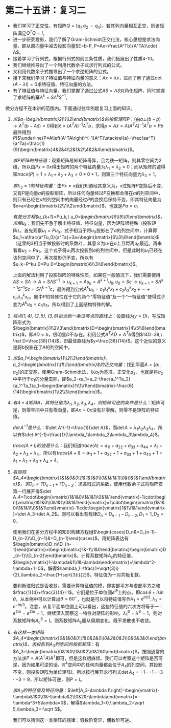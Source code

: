 
# 第二十五讲：复习二

* 我们学习了正交性，有矩阵$Q=\Bigg[q_1\ q_2\ \cdots\ q_n\Bigg]$，若其列向量相互正交，则该矩阵满足$Q^TQ=I$。
* 进一步研究投影，我们了解了Gram-Schmidt正交化法，核心思想是求法向量，即从原向量中减去投影向量$E=b-P, P=Ax=\frac{A^Tb}{A^TA}\cdot A$。
* 接着学习了行列式，根据行列式的前三条性质，我们拓展出了性质4-10。
* 我们继续推导出了一个利用代数余子式求行列式的公式。
* 又利用代数余子式推导出了一个求逆矩阵的公式。
* 接下来我们学习了特征值与特征向量的意义：$Ax=\lambda x$，进而了解了通过$\det(A-\lambda I)=0$求特征值、特征向量的方法。
* 有了特征值与特征向量，我们掌握了通过公式$AS=\Lambda S$对角化矩阵，同时掌握了求矩阵的幂$A^k=S\Lambda^kS^{-1}$。

微分方程不在本讲的范围内。下面通过往年例题复习上面的知识。

1. *求$a=\begin{bmatrix}2\\1\\2\end{bmatrix}$的投影矩阵$P$*：$\Bigg($由$a\bot(b-p)\rightarrow A^T(b-A\hat x)=0$得到$\hat x=\left(A^TA\right)^{-1}A^Tb$，求得$p=A\hat x=A\left(A^TA\right)^{-1}A^Tb=Pb$最终得到$P\Bigg)$$\underline{P=A\left(A^TA\right)^{-1}A^T}\stackrel{a}=\frac{aa^T}{a^Ta}=\frac{1}{9}\begin{bmatrix}4&2&4\\2&1&2\\4&2&4\end{bmatrix}$。
    
    *求$P$矩阵的特征值*：观察矩阵易知矩阵奇异，且为秩一矩阵，则其零空间为$2$维，所以由$Px=0x$得出矩阵的两个特征向量为$\lambda_1=\lambda_2=0$；而从矩阵的迹得知$trace(P)=1=\lambda_1+\lambda_2+\lambda_3=0+0+1$，则第三个特征向量为$\lambda_3=1$。
    
    *求$\lambda_3=1$的特征向量*：由$Px=x$我们知道经其意义为，$x$过矩阵$P$变换后不变，又有$P$是向量$a$的投影矩阵，所以任何向量经过$P$变换都会落在$a$的列空间中，则只有已经在$a$的列空间中的向量经过$P$的变换后保持不变，即其特征向量为$x=a=\begin{bmatrix}2\\1\\2\end{bmatrix}$，也就是$Pa=a$。
    
    *有差分方程$u_{k+1}=Pu_k,\ u_0=\begin{bmatrix}9\\9\\0\end{bmatrix}$，求解$u_k$*：我们先不急于解出特征值、特征向量，因为矩阵很特殊（投影矩阵）。首先观察$u_1=Pu_0$，式子相当于将$u_0$投影在了$a$的列空间中，计算得$u_1=a\frac{a^Tu_0}{a^Ta}=3a=\begin{bmatrix}6\\3\\6\end{bmatrix}$（这里的$3$相当于做投影时的系数$\hat x$），其意义为$u_1$在$a$上且距离$u_0$最近。再来看看$u_2=Pu_1$，这个式子将$u_1$再次投影到$a$的列空间中，但是此时的$u_1$已经在该列空间中了，再次投影仍不变，所以有$u_k=P^ku_0=Pu_0=\begin{bmatrix}6\\3\\6\end{bmatrix}$。
    
    上面的解法利用了投影矩阵的特殊性质，如果在一般情况下，我们需要使用$AS=S\Lambda\rightarrow A=S\Lambda S^{-1} \rightarrow u_{k+1}=Au_k=A^{k+1}u_0, u_0=Sc\rightarrow u_{k+1}=S\Lambda^{k+1}S^{-1}Sc=S\Lambda^{k+1}c$，最终得到公式$A^ku_0=c_1\lambda_1^kx_1+c_2\lambda_2^kx_2+\cdots+c_n\lambda_n^kx_n$。题中$P$的特殊性在于它的两个“零特征值”及一个“一特征值”使得式子变为$A^ku_0=c_3x_3$，所以得到了上面结构特殊的解。
    
2. *将点$(1,4),\ (2,5),\ (3,8)$拟合到一条过零点的直线上*：设直线为$y=Dt$，写成矩阵形式为$\begin{bmatrix}1\\2\\3\end{bmatrix}D=\begin{bmatrix}4\\5\\8\end{bmatrix}$，即$AD=b$，很明显$D$不存在。利用公式$A^TA\hat D=A^Tb$得到$14D=38,\ \hat D=\frac{38}{14}$，即最佳直线为$y=\frac{38}{14}t$。这个近似的意义是将$b$投影在了$A$的列空间中。

3. *求$a_1=\begin{bmatrix}1\\2\\3\end{bmatrix}\ a_2=\begin{bmatrix}1\\1\\1\end{bmatrix}$的正交向量*：找到平面$A=\Bigg[a_1,a_2\Bigg]$的正交基，使用Gram-Schmidt法，以$a_1$为基准，正交化$a_2$，也就是将$a_2$中平行于$a_1$的分量去除，即$a_2-xa_1=a_2-\frac{a_1^Ta_2}{a_1^Ta_1}a_1=\begin{bmatrix}1\\1\\1\end{bmatrix}-\frac{6}{14}\begin{bmatrix}1\\2\\3\end{bmatrix}$。

4. *有$4\times 4$矩阵$A$，其特征值为$\lambda_1,\lambda_2,\lambda_3,\lambda_4$，则矩阵可逆的条件是什么*：矩阵可逆，则零空间中只有零向量，即$Ax=0x$没有非零解，则零不是矩阵的特征值。

    *$\det A^{-1}$是什么*：$\det A^{-1}=\frac{1}{\det A}$，而$\det A=\lambda_1\lambda_2\lambda_3\lambda_4$，所以有$\det A^{-1}=\frac{1}{\lambda_1\lambda_2\lambda_3\lambda_4}$。
    
    *$trace(A+I)$的迹是什么*：我们知道$trace(A)=a_{11}+a_{22}+a_{33}+a_{44}=\lambda_1+\lambda_2+\lambda_3+\lambda_4$，所以有$trace(A+I)=a_{11}+1+a_{22}+1+a_{33}+1+a_{44}+1=\lambda_1+\lambda_2+\lambda_3+\lambda_4+4$。
    
5. *有矩阵$A_4=\begin{bmatrix}1&1&0&0\\1&1&1&0\\0&1&1&1\\0&0&1&1\end{bmatrix}$，求$D_n=?D_{n-1}+?D_{n-2}$*：求递归式的系数，使用代数余子式将矩阵安第一行展开得$\det A_4=1\cdot\begin{vmatrix}1&1&0\\1&1&1\\0&1&1\end{vmatrix}-1\cdot\begin{vmatrix}1&1&0\\0&1&1\\0&1&1\end{vmatrix}=1\cdot\begin{vmatrix}1&1&0\\1&1&1\\0&1&1\end{vmatrix}-1\cdot\begin{vmatrix}1&1\\1&1\end{vmatrix}=\det A_3-\det A_2$。则可以看出有规律$D_n=D_{n-1}-D_{n-2}, D_1=1, D_2=0$。

    使用我们在差分方程中的知识构建方程组$\begin{cases}D_n&=D_{n-1}-D_{n-2}\\D_{n-1}&=D_{n-1}\end{cases}$，用矩阵表达有$\begin{bmatrix}D_n\\D_{n-1}\end{bmatrix}=\begin{bmatrix}1&-1\\1&0\end{bmatrix}\begin{bmatrix}D_{n-1}\\D_{n-2}\end{bmatrix}$。计算系数矩阵$A_c$的特征值，$\begin{vmatrix}1-\lambda&1\\1&-\lambda\end{vmatrix}=\lambda^2-\lambda+1=0$，解得$\lambda_1=\frac{1+\sqrt{3}i}{2},\lambda_2=\frac{1-\sqrt{3}i}{2}$，特征值为一对共轭复数。
    
    要判断递归式是否收敛，需要计算特征值的模，即实部平方与虚部平方之和$\frac{1}{4}+\frac{3}{4}=1$。它们是位于单位圆$e^{i\theta}$上的点，即$\cos\theta+i\sin\theta$，从本例中可以计算出$\theta=60^\circ$，也就是可以将特征值写作$\lambda_1=e^{i\pi/3},\lambda_2=e^{-i\pi/3}$。注意，从复平面单位圆上可以看出，这些特征值的六次方将等于一：$e^{2\pi i}=e^{2\pi i}=1$。继续深入观察这一特性对矩阵的影响，$\lambda_1^6=\lambda^6=1$，则对系数矩阵有$A_c^6=I$。则系数矩阵$A_c$服从周期变化，既不发散也不收敛。 

6. *有这样一类矩阵$A_4=\begin{bmatrix}0&1&0&0\\1&0&2&0\\0&2&0&3\\0&0&3&0\end{bmatrix}$，求投影到$A_3$列空间的投影矩阵*：有$A_3=\begin{bmatrix}0&1&0\\1&0&2\\0&2&0\end{bmatrix}$，按照通常的方法求$P=A\left(A^TA\right)A^T$即可，但是这样很麻烦。我们可以考察这个矩阵是否可逆，因为如果可逆的话，$\mathbb{R}^4$空间中的任何向量都会位于$A_4$的列空间，其投影不变，则投影矩阵为单位矩阵$I$。所以按行展开求行列式$\det A_4=-1\cdot-1\cdot-3\cdot-3=9$，所以矩阵可逆，则$P=I$。

    *求$A_3$的特征值及特征向量*：$\left|A_3-\lambda I\right|=\begin{vmatrix}-\lambda&1&0\\1&-\lambda&2\\0&2&-\lambda\end{vmatrix}=-\lambda^3+5\lambda=0$，解得$\lambda_1=0,\lambda_2=\sqrt 5,\lambda_3=-\sqrt 5$。
    
    我们可以猜测这一类矩阵的规律：奇数阶奇异，偶数阶可逆。
